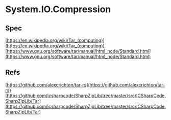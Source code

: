 # System.IO.Compression

## Spec
[https://en.wikipedia.org/wiki/Tar_(computing)](https://en.wikipedia.org/wiki/Tar_(computing))
[https://www.gnu.org/software/tar/manual/html_node/Standard.html](https://www.gnu.org/software/tar/manual/html_node/Standard.html)

## Refs
[https://github.com/alexcrichton/tar-rs](https://github.com/alexcrichton/tar-rs)
[https://github.com/icsharpcode/SharpZipLib/tree/master/src/ICSharpCode.SharpZipLib/Tar](https://github.com/icsharpcode/SharpZipLib/tree/master/src/ICSharpCode.SharpZipLib/Tar)
